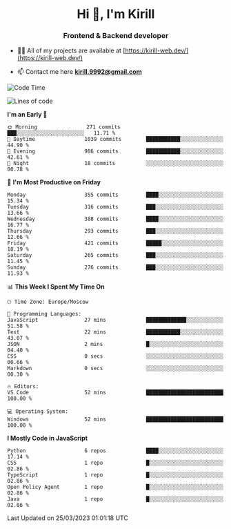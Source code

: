 <h1 align="center">Hi 👋, I'm Kirill</h1>
<h3 align="center">Frontend & Backend developer</h3>

- 👨‍💻 All of my projects are available at [https://kirill-web.dev/](https://kirill-web.dev/)

- 📫 Contact me here **kirill.9992@gmail.com**











<!--START_SECTION:waka-->
![Code Time](http://img.shields.io/badge/Code%20Time-1%2C295%20hrs%2048%20mins-blue)

![Lines of code](https://img.shields.io/badge/From%20Hello%20World%20I%27ve%20Written-3.1%20million%20lines%20of%20code-blue)

**I'm an Early 🐤** 

```text
🌞 Morning                271 commits         ███░░░░░░░░░░░░░░░░░░░░░░   11.71 % 
🌆 Daytime                1039 commits        ███████████░░░░░░░░░░░░░░   44.90 % 
🌃 Evening                986 commits         ███████████░░░░░░░░░░░░░░   42.61 % 
🌙 Night                  18 commits          ░░░░░░░░░░░░░░░░░░░░░░░░░   00.78 % 
```
📅 **I'm Most Productive on Friday** 

```text
Monday                   355 commits         ████░░░░░░░░░░░░░░░░░░░░░   15.34 % 
Tuesday                  316 commits         ███░░░░░░░░░░░░░░░░░░░░░░   13.66 % 
Wednesday                388 commits         ████░░░░░░░░░░░░░░░░░░░░░   16.77 % 
Thursday                 293 commits         ███░░░░░░░░░░░░░░░░░░░░░░   12.66 % 
Friday                   421 commits         █████░░░░░░░░░░░░░░░░░░░░   18.19 % 
Saturday                 265 commits         ███░░░░░░░░░░░░░░░░░░░░░░   11.45 % 
Sunday                   276 commits         ███░░░░░░░░░░░░░░░░░░░░░░   11.93 % 
```


📊 **This Week I Spent My Time On** 

```text
🕑︎ Time Zone: Europe/Moscow

💬 Programming Languages: 
JavaScript               27 mins             █████████████░░░░░░░░░░░░   51.58 % 
Text                     22 mins             ███████████░░░░░░░░░░░░░░   43.07 % 
JSON                     2 mins              █░░░░░░░░░░░░░░░░░░░░░░░░   04.40 % 
CSS                      0 secs              ░░░░░░░░░░░░░░░░░░░░░░░░░   00.66 % 
Markdown                 0 secs              ░░░░░░░░░░░░░░░░░░░░░░░░░   00.30 % 

🔥 Editors: 
VS Code                  52 mins             █████████████████████████   100.00 % 

💻 Operating System: 
Windows                  52 mins             █████████████████████████   100.00 % 
```

**I Mostly Code in JavaScript** 

```text
Python                   6 repos             ████░░░░░░░░░░░░░░░░░░░░░   17.14 % 
CSS                      1 repo              █░░░░░░░░░░░░░░░░░░░░░░░░   02.86 % 
TypeScript               1 repo              █░░░░░░░░░░░░░░░░░░░░░░░░   02.86 % 
Open Policy Agent        1 repo              █░░░░░░░░░░░░░░░░░░░░░░░░   02.86 % 
Java                     1 repo              █░░░░░░░░░░░░░░░░░░░░░░░░   02.86 % 
```




 Last Updated on 25/03/2023 01:01:18 UTC
<!--END_SECTION:waka-->

